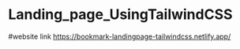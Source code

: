 # Landing_page_UsingTailwindCSS

#website link
https://bookmark-landingpage-tailwindcss.netlify.app/
